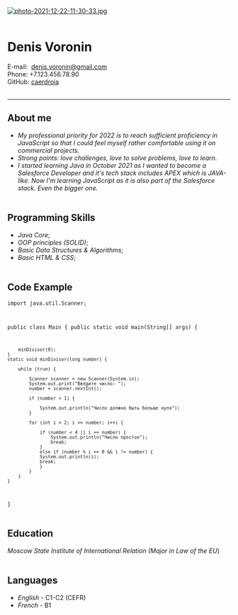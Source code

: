 [![photo-2021-12-22-11-30-33.jpg](https://i.postimg.cc/nrnW7ngV/photo-2021-12-22-11-30-33.jpg)](https://postimg.cc/G8Sznnb6)
<br>
<br>

# Denis Voronin <br>
E-mail:&nbsp; denis.voronin@gmail.com <br>
Phone: +7.123.456.78.90 <br>
GitHub:&nbsp;[caerdroia](https://github.com/caerdroia) <br><br>

-------------------------------------------
## About me <br>

* *My professional priority for 2022 is to reach sufficient proficiency in JavaScript so that I could feel myself rather comfortable using it on commercial projects.* 
* *Strong points: love challenges, love to solve problems, love to learn.*
* *I started learning Java in October 2021 as I wanted to become a Salesforce Developer and it's tech stack includes APEX which is JAVA-like. Now I'm learning JavaScript as it is also part of the Salesforce stack. Even the bigger one.* <br><br>

## Programming Skills<br>
* *Java Core*;<br>
* *OOP principles (SOLID)*;
* *Basic Data Structures & Algorithms*;
* *Basic HTML & CSS*;<br><br>

## Code Example<br>

<code>import java.util.Scanner;

public class Main {
    public static void main(String[] args) {

        minDivisor(0);
    }
    static void minDivisor(long number) {

        while (true) {

            Scanner scanner = new Scanner(System.in);
            System.out.print("Введите число: ");
            number = scanner.nextInt();

            if (number < 1) {

                System.out.println("Число должно быть больше нуля");
            }

            for (int i = 2; i <= number; i++) {

                if (number < 4 || i == number) {
                    System.out.println("Число простое");
                    break;
                }
                else if (number % i == 0 && i != number) {
                System.out.println(i);
                break;
                }
            }
        }
    }
}
</code><br><br>

## Education

*Moscow State Institute of International Relation (Major in Law of the EU*)<br><br>

## Languages
* *English* - C1-C2 (CEFR)<br>
* *French* - B1




